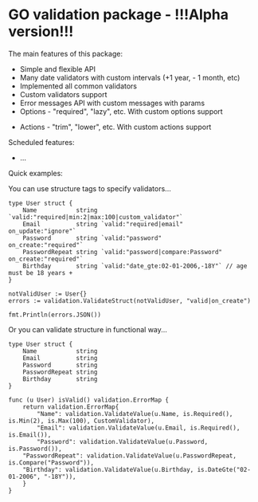 GO validation package - !!!Alpha version!!!
==================================================

The main features of this package:
+ Simple and flexible API
+ Many date validators with custom intervals (+1 year, - 1 month, etc)
+ Implemented all common validators
+ Custom validators support
+ Error messages API with custom messages with params
+ Options - "required", "lazy", etc. With custom options support
- Actions - "trim", "lower", etc. With custom actions support

Scheduled features:
- ...

Quick examples:

You can use structure tags to specify validators...
```
type User struct {
	Name           string `valid:"required|min:2|max:100|custom_validator"`
	Email          string `valid:"required|email"            on_update:"ignore"`
	Password       string `valid:"password"                  on_create:"required"`
	PasswordRepeat string `valid:"password|compare:Password" on_create:"required"`
	Birthday       string `valid:"date_gte:02-01-2006,-18Y"` // age must be 18 years +
}

notValidUser := User{}
errors := validation.ValidateStruct(notValidUser, "valid|on_create")

fmt.Println(errors.JSON())
```

Or you can validate structure in functional way...

```
type User struct {
	Name           string
	Email          string
	Password       string
	PasswordRepeat string
	Birthday       string
}

func (u User) isValid() validation.ErrorMap {
	return validation.ErrorMap{
		"Name": validation.ValidateValue(u.Name, is.Required(), is.Min(2), is.Max(100), CustomValidator),
		"Email": validation.ValidateValue(u.Email, is.Required(), is.Email()),
		"Password": validation.ValidateValue(u.Password, is.Password()),
    "PasswordRepeat": validation.ValidateValue(u.PasswordRepeat, is.Compare("Password")),
    "Birthday": validation.ValidateValue(u.Birthday, is.DateGte("02-01-2006", "-18Y")),
	}
}
```
